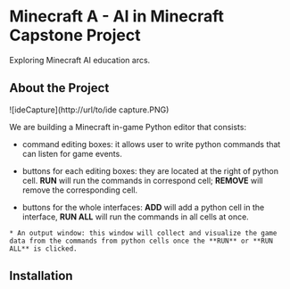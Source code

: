 # Minecraft A - AI in Minecraft Capstone Project

Exploring Minecraft AI education arcs.
## About the Project 
![ideCapture](http://url/to/ide capture.PNG)

We are building a Minecraft in-game Python editor that consists: 

   *  command editing boxes: it allows user to write python commands that can listen for game events. 
    
  *   buttons for each editing boxes: they are located at the right of python cell. **RUN** will run the commands in correspond cell; **REMOVE** will remove the corresponding cell. 
  *   buttons for the whole interfaces: **ADD** will add a python cell in the interface, **RUN ALL** will run the commands in all cells at once. 
    
    * An output window: this window will collect and visualize the game data from the commands from python cells once the **RUN** or **RUN ALL** is clicked. 

## Installation 
